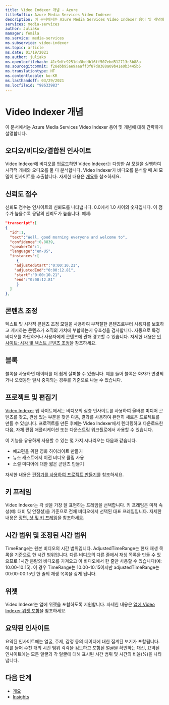 ```yaml
---
title: Video Indexer 개념 - Azure
titleSuffix: Azure Media Services Video Indexer
description: 이 문서에서는 Azure Media Services Video Indexer 용어 및 개념에 대해 간략하게 설명합니다.
services: media-services
author: Juliako
manager: femila
ms.service: media-services
ms.subservice: video-indexer
ms.topic: article
ms.date: 01/19/2021
ms.author: juliako
ms.openlocfilehash: 41c9dfe9251da3bddb16ff507ebd512713c3b88a
ms.sourcegitcommit: f28ebb95ae9aaaff3f87d8388a09b41e0b3445b5
ms.translationtype: HT
ms.contentlocale: ko-KR
ms.lasthandoff: 03/29/2021
ms.locfileid: "98633983"
---
```

# <a name="video-indexer-concepts"></a>Video Indexer 개념

이 문서에서는 Azure Media Services Video Indexer 용어 및 개념에 대해 간략하게 설명합니다.

## <a name="audiovideocombined-insights"></a>오디오/비디오/결합된 인사이트

Video Indexer에 비디오를 업로드하면 Video Indexer는 다양한 AI 모델을 실행하여 시각적 개체와 오디오를 둘 다 분석합니다. Video Indexer가 비디오를 분석할 때 AI 모델이 인사이트를 추출합니다. 자세한 내용은 [개요](video-indexer-overview.md)를 참조하세요.

## <a name="confidence-scores"></a>신뢰도 점수 

신뢰도 점수는 인사이트의 신뢰도를 나타냅니다. 0\.0에서 1.0 사이의 숫자입니다. 이 점수가 높을수록 응답의 신뢰도가 높습니다. 예제: 

```json
"transcript":[
{
  "id":1,
  "text":"Well, good morning everyone and welcome to",
  "confidence":0.8839,
  "speakerId":1,
  "language":"en-US",
  "instances":[
     {
    "adjustedStart":"0:00:10.21",
    "adjustedEnd":"0:00:12.81",
    "start":"0:00:10.21",
    "end":"0:00:12.81"
     }
  ]
},
```

## <a name="content-moderation"></a>콘텐츠 조정

텍스트 및 시각적 콘텐츠 조정 모델을 사용하여 부적절한 콘텐츠로부터 사용자를 보호하고 게시하는 콘텐츠가 조직의 가치에 부합하는지 유효성을 검사합니다. 자동으로 특정 비디오를 차단하거나 사용자에게 콘텐츠에 관해 경고할 수 있습니다. 자세한 내용은 [인사이트: 시각 및 텍스트 콘텐츠 조정](video-indexer-output-json-v2.md#visualcontentmoderation)을 참조하세요. 

## <a name="blocks"></a>블록   

블록을 사용하면 데이터를 더 쉽게 살펴볼 수 있습니다. 예를 들어 블록은 화자가 변경되거나 오랫동안 일시 중지되는 경우를 기준으로 나눌 수 있습니다.  

## <a name="project-and-editor"></a>프로젝트 및 편집기

[Video Indexer](https://www.videoindexer.ai/) 웹 사이트에서는 비디오의 심층 인사이트를 사용하여 올바른 미디어 콘텐츠를 찾고, 관심 있는 부분을 찾은 다음, 결과를 사용하여 완전히 새로운 프로젝트를 만들 수 있습니다. 프로젝트를 만든 후에는 Video Indexer에서 렌더링하고 다운로드한 다음, 자체 편집 애플리케이션 또는 다운스트림 워크플로에서 사용할 수 있습니다.

이 기능을 유용하게 사용할 수 있는 몇 가지 시나리오는 다음과 같습니다. 

* 예고편을 위한 영화 하이라이트 만들기
* 뉴스 캐스트에서 이전 비디오 클립 사용
* 소셜 미디어에 대한 짧은 콘텐츠 만들기

자세한 내용은 [편집기를 사용하여 프로젝트 만들기](use-editor-create-project.md)를 참조하세요.

## <a name="keyframes"></a>키 프레임

Video Indexer는 각 샷을 가장 잘 표현하는 프레임을 선택합니다. 키 프레임은 미적 속성(예: 대비 및 안정성)을 기준으로 전체 비디오에서 선택된 대표 프레임입니다. 자세한 내용은 [장면, 샷 및 키 프레임](scenes-shots-keyframes.md)을 참조하세요.

## <a name="time-range-vs-adjusted-time-range"></a>시간 범위 및 조정된 시간 범위   

TimeRange는 원본 비디오의 시간 범위입니다. AdjustedTimeRange는 현재 재생 목록을 기준으로 한 시간 범위입니다. 다른 비디오의 다른 줄에서 재생 목록을 만들 수 있으므로 1시간 분량의 비디오를 가져오고 이 비디오에서 한 줄만 사용할 수 있습니다(예: 10:00-10:15). 이 경우 TimeRange는 10:00-10:15이지만 adjustedTimeRange는 00:00-00:15인 한 줄의 재생 목록을 갖게 됩니다. 

## <a name="widgets"></a>위젯

Video Indexer는 앱에 위젯을 포함하도록 지원합니다. 자세한 내용은 [앱에 Video Indexer 위젯 포함](video-indexer-embed-widgets.md)을 참조하세요.

## <a name="summarized-insights"></a>요약된 인사이트  

요약된 인사이트에는 얼굴, 주제, 감정 등의 데이터에 대한 집계된 보기가 포함됩니다. 예를 들어 수천 개의 시간 범위 각각을 검토하고 포함된 얼굴을 확인하는 대신, 요약된 인사이트에는 모든 얼굴과 각 얼굴에 대해 표시된 시간 범위 및 시간의 비율(%)을 나타냅니다.  

## <a name="next-steps"></a>다음 단계

- [개요](video-indexer-overview.md)
- [Insights](video-indexer-output-json-v2.md)
